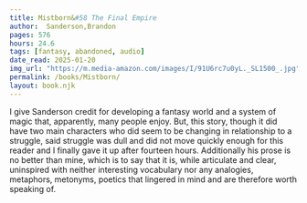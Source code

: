 ```yaml
---
title: Mistborn&#58 The Final Empire
author:  Sanderson,Brandon
pages: 576
hours: 24.6
tags: [fantasy, abandoned, audio]
date_read: 2025-01-20
img_url: "https://m.media-amazon.com/images/I/91U6rc7u0yL._SL1500_.jpg"
permalink: /books/Mistborn/
layout: book.njk
---
```


I give Sanderson credit for developing a fantasy world and a system of magic that, apparently, many people enjoy.
But, this story, though it did have two main characters who did seem to be changing in relationship to a struggle, said struggle was dull
and did not move quickly enough for this reader and I finally gave it up after fourteen hours.
Additionally his prose is no better than mine, which is to say that it is, while articulate and clear, uninspired with neither interesting
vocabulary nor any analogies, metaphors, metonyms, poetics that lingered in mind and are therefore worth speaking of.
